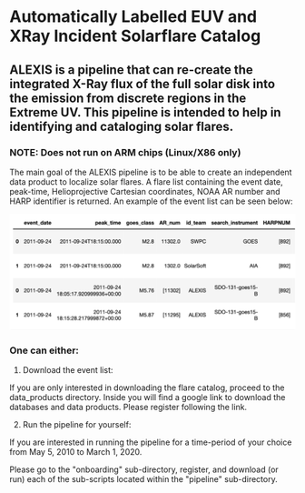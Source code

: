 # Automatically Labelled EUV and XRay Incident Solarflare Catalog


## ALEXIS is a pipeline that can re-create the integrated X-Ray flux of the full solar disk into the emission from discrete regions in the Extreme UV. This pipeline is intended to help in identifying and cataloging solar flares. 


### NOTE: Does not run on ARM chips (Linux/X86 only)


The main goal of the ALEXIS pipeline is to be able to create an independent data product to localize solar flares. 
A flare list containing the event date, peak-time, Helioprojective Cartesian coordinates, NOAA AR number and HARP identifier is returned.
An example of the event list can be seen below:

<center>
  <img src="./github_images/example_event_list.png" alt="alt text" width="800">
</center>

### One can either:

1. Download the event list:

If you are only interested in downloading the flare catalog, proceed to the data_products directory. 
Inside you will find a google link to download the databases and data products. 
Please register following the link.

2. Run the pipeline for yourself:

If you are interested in running the pipeline for a time-period of your choice from May 5, 2010 to March 1, 2020.

Please go to the "onboarding" sub-directory, register, and download (or run) each of the sub-scripts located within the "pipeline" sub-directory.

